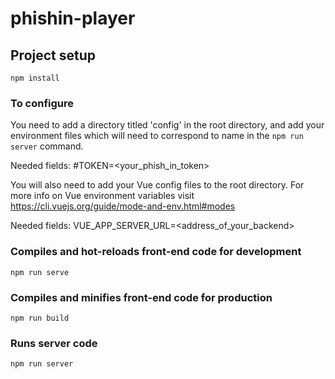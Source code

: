 # phishin-player

## Project setup
```
npm install
```

### To configure
You need to add a directory titled 'config' in the root directory, and add your environment
files which will need to correspond to name in the `npm run server` command.

Needed fields:
#TOKEN=<your_phish_in_token>

You will also need to add your Vue config files to the root directory. For more info on
Vue environment variables visit https://cli.vuejs.org/guide/mode-and-env.html#modes

Needed fields:
VUE_APP_SERVER_URL=<address_of_your_backend>

### Compiles and hot-reloads front-end code for development
```
npm run serve
```

### Compiles and minifies front-end code for production
```
npm run build
```

### Runs server code
```
npm run server
```

